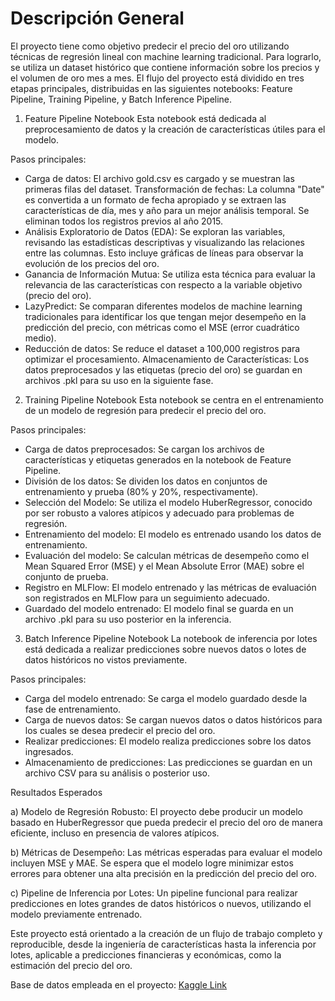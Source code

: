 # Descripción General

El proyecto tiene como objetivo predecir el precio del oro utilizando técnicas de regresión lineal con machine learning tradicional. Para lograrlo, se utiliza un dataset histórico que contiene información sobre los precios y el volumen de oro mes a mes. El flujo del proyecto está dividido en tres etapas principales, distribuidas en las siguientes notebooks: Feature Pipeline, Training Pipeline, y Batch Inference Pipeline.

1. Feature Pipeline Notebook
Esta notebook está dedicada al preprocesamiento de datos y la creación de características útiles para el modelo.

Pasos principales:

- Carga de datos: El archivo gold.csv es cargado y se muestran las primeras filas del dataset.
Transformación de fechas: La columna "Date" es convertida a un formato de fecha apropiado y se extraen las características de día, mes y año para un mejor análisis temporal. Se eliminan todos los registros previos al año 2015.
- Análisis Exploratorio de Datos (EDA): Se exploran las variables, revisando las estadísticas descriptivas y visualizando las relaciones entre las columnas. Esto incluye gráficas de líneas para observar la evolución de los precios del oro.
- Ganancia de Información Mutua: Se utiliza esta técnica para evaluar la relevancia de las características con respecto a la variable objetivo (precio del oro).
- LazyPredict: Se comparan diferentes modelos de machine learning tradicionales para identificar los que tengan mejor desempeño en la predicción del precio, con métricas como el MSE (error cuadrático medio).
- Reducción de datos: Se reduce el dataset a 100,000 registros para optimizar el procesamiento.
Almacenamiento de Características: Los datos preprocesados y las etiquetas (precio del oro) se guardan en archivos .pkl para su uso en la siguiente fase.

2. Training Pipeline Notebook
Esta notebook se centra en el entrenamiento de un modelo de regresión para predecir el precio del oro.

Pasos principales:

- Carga de datos preprocesados: Se cargan los archivos de características y etiquetas generados en la notebook de Feature Pipeline.
- División de los datos: Se dividen los datos en conjuntos de entrenamiento y prueba (80% y 20%, respectivamente).
- Selección del Modelo: Se utiliza el modelo HuberRegressor, conocido por ser robusto a valores atípicos y adecuado para problemas de regresión.
- Entrenamiento del modelo: El modelo es entrenado usando los datos de entrenamiento.
- Evaluación del modelo: Se calculan métricas de desempeño como el Mean Squared Error (MSE) y el Mean Absolute Error (MAE) sobre el conjunto de prueba.
- Registro en MLFlow: El modelo entrenado y las métricas de evaluación son registrados en MLFlow para un seguimiento adecuado.
- Guardado del modelo entrenado: El modelo final se guarda en un archivo .pkl para su uso posterior en la inferencia.

3. Batch Inference Pipeline Notebook
La notebook de inferencia por lotes está dedicada a realizar predicciones sobre nuevos datos o lotes de datos históricos no vistos previamente.

Pasos principales:

- Carga del modelo entrenado: Se carga el modelo guardado desde la fase de entrenamiento.
- Carga de nuevos datos: Se cargan nuevos datos o datos históricos para los cuales se desea predecir el precio del oro.
- Realizar predicciones: El modelo realiza predicciones sobre los datos ingresados.
- Almacenamiento de predicciones: Las predicciones se guardan en un archivo CSV para su análisis o posterior uso.

Resultados Esperados

a) Modelo de Regresión Robusto: El proyecto debe producir un modelo basado en HuberRegressor que pueda predecir el precio del oro de manera eficiente, incluso en presencia de valores atípicos.

b) Métricas de Desempeño: Las métricas esperadas para evaluar el modelo incluyen MSE y MAE. Se espera que el modelo logre minimizar estos errores para obtener una alta precisión en la predicción del precio del oro.

c) Pipeline de Inferencia por Lotes: Un pipeline funcional para realizar predicciones en lotes grandes de datos históricos o nuevos, utilizando el modelo previamente entrenado.

Este proyecto está orientado a la creación de un flujo de trabajo completo y reproducible, desde la ingeniería de características hasta la inferencia por lotes, aplicable a predicciones financieras y económicas, como la estimación del precio del oro.

Base de datos empleada en el proyecto: [Kaggle Link](https://www.kaggle.com/datasets/sid321axn/gold-price-prediction-dataset)
